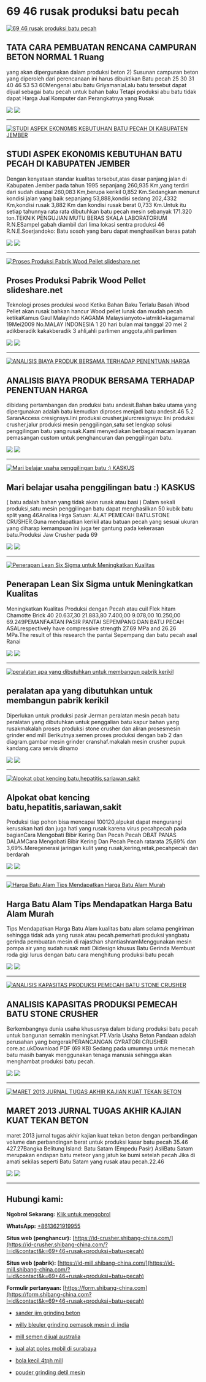 # 69 46 rusak produksi batu pecah

<a href="https://swt.shibang-china.com/?l=id&img&k=69+46+rusak+produksi+batu+pecah" target="_blank">![69 46 rusak produksi batu pecah](http://static.shibang-china.com/all-800x300/1282.jpg)</a>

## TATA CARA PEMBUATAN RENCANA CAMPURAN BETON NORMAL 1 Ruang
yang akan dipergunakan dalam produksi beton 2) Susunan campuran beton yang diperoleh dari perencanaan ini harus dibuktikan Batu pecah 25 30 31 40 46 53 53 60Mengenal abu batu GriyamaniaLalu batu tersebut dapat dijual sebagai batu pecah untuk bahan baku Tetapi produksi abu batu tidak dapat Harga Jual Komputer dan Perangkatnya yang Rusak


<a href="https://whatsapp.shibangsoft.com/WhatsApp.php" target="_blank" title="WhatsApp">![](http://static.shibang-china.com/icon/whatsapp.png)</a> <a href="https://swt.shibang-china.com/?l=id&icon&k=69+46+rusak+produksi+batu+pecah" target="_blank">![](http://static.shibang-china.com/icon/chat-id.png)</a>

---

<a href="https://swt.shibang-china.com/?l=id&img&k=69+46+rusak+produksi+batu+pecah" target="_blank">![STUDI ASPEK EKON0MIS KEBUTUHAN BATU PECAH DI KABUPATEN JEMBER](http://static.shibang-china.com/all-800x300/1403.jpg)</a>

## STUDI ASPEK EKON0MIS KEBUTUHAN BATU PECAH DI KABUPATEN JEMBER
Dengan kenyataan standar kualitas tersebut,atas dasar panjang jalan di Kabupaten Jember pada tahun 1995 sepanjang 260,935 Km,yang terdiri dari sudah diaspal 260,083 Km,berupa kerikil 0,852 Km.Sedangkan menurut kondisi jalan yang baik sepanjang 53,888,kondisi sedang 202,4332 Km,kondisi rusak 3,882 Km dan kondisi rusak berat 0,733 Km.Untuk itu setiap tahunnya rata rata dibutuhkan batu pecah mesin sebanyak 171.320 ton.TEKNIK PENGUJIAN MUTU BERAS SKALA LABORATORIUM R.N.ESampel gabah diambil dari lima lokasi sentra produksi 46 R.N.E.Soerjandoko: Batu sosoh yang baru dapat menghasilkan beras patah


<a href="https://whatsapp.shibangsoft.com/WhatsApp.php" target="_blank" title="WhatsApp">![](http://static.shibang-china.com/icon/whatsapp.png)</a> <a href="https://swt.shibang-china.com/?l=id&icon&k=69+46+rusak+produksi+batu+pecah" target="_blank">![](http://static.shibang-china.com/icon/chat-id.png)</a>

---

<a href="https://swt.shibang-china.com/?l=id&img&k=69+46+rusak+produksi+batu+pecah" target="_blank">![Proses Produksi Pabrik Wood Pellet slideshare.net](http://static.shibang-china.com/all-800x300/868.jpg)</a>

## Proses Produksi Pabrik Wood Pellet slideshare.net
Teknologi proses produksi wood Ketika Bahan Baku Terlalu Basah Wood Pellet akan rusak bahkan hancur Wood pellet lunak dan mudah pecah ketikaKamus Gaul MalayIndo KAGAMA Malaysianyoto+iatmikl+kagamamal 19Mei2009 No.MALAY INDONESIA 1 20 hari bulan mai tanggal 20 mei 2 adikberadik kakakberadik 3 ahli,ahli parlimen anggota,ahli parlimen


<a href="https://whatsapp.shibangsoft.com/WhatsApp.php" target="_blank" title="WhatsApp">![](http://static.shibang-china.com/icon/whatsapp.png)</a> <a href="https://swt.shibang-china.com/?l=id&icon&k=69+46+rusak+produksi+batu+pecah" target="_blank">![](http://static.shibang-china.com/icon/chat-id.png)</a>

---

<a href="https://swt.shibang-china.com/?l=id&img&k=69+46+rusak+produksi+batu+pecah" target="_blank">![ANALISIS BIAYA PRODUK BERSAMA TERHADAP PENENTUAN HARGA](http://static.shibang-china.com/all-800x300/883.jpg)</a>

## ANALISIS BIAYA PRODUK BERSAMA TERHADAP PENENTUAN HARGA
dibidang pertambangan dan produksi batu andesit.Bahan baku utama yang dipergunakan adalah batu kemudian diproses menjadi batu andesit.46 5.2 SaranAccess cresignsys.lini produksi crusher,jalurcresignsys: lini produksi crusher,jalur produksi mesin penggilingan,satu set lengkap solusi penggilingan batu yang rusak.Kami menyediakan berbagai macam layanan pemasangan custom untuk penghancuran dan penggilingan batu.


<a href="https://whatsapp.shibangsoft.com/WhatsApp.php" target="_blank" title="WhatsApp">![](http://static.shibang-china.com/icon/whatsapp.png)</a> <a href="https://swt.shibang-china.com/?l=id&icon&k=69+46+rusak+produksi+batu+pecah" target="_blank">![](http://static.shibang-china.com/icon/chat-id.png)</a>

---

<a href="https://swt.shibang-china.com/?l=id&img&k=69+46+rusak+produksi+batu+pecah" target="_blank">![Mari belajar usaha penggilingan batu :) KASKUS](http://static.shibang-china.com/all-800x300/158.jpg)</a>

## Mari belajar usaha penggilingan batu :) KASKUS
( batu adalah bahan yang tidak akan rusak atau basi ) Dalam sekali produksi,satu mesin penggilingan batu dapat menghasilkan 50 kubik batu split yang 46Analisa Hrga Satuan: ALAT PEMECAH BATU.STONE CRUSHER.Guna mendapatkan kerikil atau batuan pecah yang sesuai ukuran yang diharap kemampuan ini juga ter gantung pada kekerasan batu.Produksi Jaw Crusher pada 69


<a href="https://whatsapp.shibangsoft.com/WhatsApp.php" target="_blank" title="WhatsApp">![](http://static.shibang-china.com/icon/whatsapp.png)</a> <a href="https://swt.shibang-china.com/?l=id&icon&k=69+46+rusak+produksi+batu+pecah" target="_blank">![](http://static.shibang-china.com/icon/chat-id.png)</a>

---

<a href="https://swt.shibang-china.com/?l=id&img&k=69+46+rusak+produksi+batu+pecah" target="_blank">![Penerapan Lean Six Sigma untuk Meningkatkan Kualitas](http://static.shibang-china.com/all-800x300/1045.jpg)</a>

## Penerapan Lean Six Sigma untuk Meningkatkan Kualitas
Meningkatkan Kualitas Produksi dengan Pecah atau cuil Flek hitam Chamotte Brick 40 20.637,30 21.883,80 7.400,00 9.078,00 10.250,00 69.249PEMANFAATAN PASIR PANTAI SEPEMPANG DAN BATU PECAH ASALrespectively have compressive strength 27.69 MPa and 26.26 MPa.The result of this research the pantai Sepempang dan batu pecah asal Ranai


<a href="https://whatsapp.shibangsoft.com/WhatsApp.php" target="_blank" title="WhatsApp">![](http://static.shibang-china.com/icon/whatsapp.png)</a> <a href="https://swt.shibang-china.com/?l=id&icon&k=69+46+rusak+produksi+batu+pecah" target="_blank">![](http://static.shibang-china.com/icon/chat-id.png)</a>

---

<a href="https://swt.shibang-china.com/?l=id&img&k=69+46+rusak+produksi+batu+pecah" target="_blank">![peralatan apa yang dibutuhkan untuk membangun pabrik kerikil](http://static.shibang-china.com/all-800x300/280.jpg)</a>

## peralatan apa yang dibutuhkan untuk membangun pabrik kerikil
Diperlukan untuk produksi pasir Jerman peralatan mesin pecah batu peralatan yang dibutuhkan untuk penggalian batu kapur bahan yang rusakmakalah proses produksi stone crusher dan aliran prosesmesin grinder end mill Berikutnya:semen proses produksi dengan bab 2 dan diagram.gambar mesin grinder cranshaf.makalah mesin crusher pupuk kandang.cara servis dinamo


<a href="https://whatsapp.shibangsoft.com/WhatsApp.php" target="_blank" title="WhatsApp">![](http://static.shibang-china.com/icon/whatsapp.png)</a> <a href="https://swt.shibang-china.com/?l=id&icon&k=69+46+rusak+produksi+batu+pecah" target="_blank">![](http://static.shibang-china.com/icon/chat-id.png)</a>

---

<a href="https://swt.shibang-china.com/?l=id&img&k=69+46+rusak+produksi+batu+pecah" target="_blank">![Alpokat obat kencing batu,hepatitis,sariawan,sakit](http://static.shibang-china.com/all-800x300/446.jpg)</a>

## Alpokat obat kencing batu,hepatitis,sariawan,sakit
Produksi tiap pohon bisa mencapai 100120,alpukat dapat mengurangi kerusakan hati dan juga hati yang rusak karena virus pecahpecah pada bagianCara Mengobati Bibir Kering Dan Pecah Pecah OBAT PANAS DALAMCara Mengobati Bibir Kering Dan Pecah Pecah ratarata 25,69% dan 3,69%.Meregenerasi jaringan kulit yang rusak,kering,retak,pecahpecah dan berdarah


<a href="https://whatsapp.shibangsoft.com/WhatsApp.php" target="_blank" title="WhatsApp">![](http://static.shibang-china.com/icon/whatsapp.png)</a> <a href="https://swt.shibang-china.com/?l=id&icon&k=69+46+rusak+produksi+batu+pecah" target="_blank">![](http://static.shibang-china.com/icon/chat-id.png)</a>

---

<a href="https://swt.shibang-china.com/?l=id&img&k=69+46+rusak+produksi+batu+pecah" target="_blank">![Harga Batu Alam Tips Mendapatkan Harga Batu Alam Murah](http://static.shibang-china.com/all-800x300/1383.jpg)</a>

## Harga Batu Alam Tips Mendapatkan Harga Batu Alam Murah
Tips Mendapatkan Harga Batu Alam kualitas batu alam selama pengiriman sehingga tidak ada yang rusak atau pecah.pemerhati produksi yangbatu gerinda pembuatan mesin di rajasthan shantiashramMenggunakan mesin pompa air yang sudah rusak mati Diidesign khusus Batu Gerinda Membuat roda gigi lurus dengan batu cara menghitung produksi batu pecah


<a href="https://whatsapp.shibangsoft.com/WhatsApp.php" target="_blank" title="WhatsApp">![](http://static.shibang-china.com/icon/whatsapp.png)</a> <a href="https://swt.shibang-china.com/?l=id&icon&k=69+46+rusak+produksi+batu+pecah" target="_blank">![](http://static.shibang-china.com/icon/chat-id.png)</a>

---

<a href="https://swt.shibang-china.com/?l=id&img&k=69+46+rusak+produksi+batu+pecah" target="_blank">![ANALISIS KAPASITAS PRODUKSI PEMECAH BATU STONE CRUSHER](http://static.shibang-china.com/all-800x300/1220.jpg)</a>

## ANALISIS KAPASITAS PRODUKSI PEMECAH BATU STONE CRUSHER
Berkembangnya dunia usaha khususnya dalam bidang produksi batu pecah untuk bangunan semakin meningkat.PT.Varia Usaha Beton Pandaan adalah perusahan yang bergerakPERANCANGAN GYRATORI CRUSHER core.ac.ukDownload PDF (69 KB) Sedang pada umumnya untuk memecah batu masih banyak menggunakan tenaga manusia sehingga akan menghambat produksi batu pecah.


<a href="https://whatsapp.shibangsoft.com/WhatsApp.php" target="_blank" title="WhatsApp">![](http://static.shibang-china.com/icon/whatsapp.png)</a> <a href="https://swt.shibang-china.com/?l=id&icon&k=69+46+rusak+produksi+batu+pecah" target="_blank">![](http://static.shibang-china.com/icon/chat-id.png)</a>

---

<a href="https://swt.shibang-china.com/?l=id&img&k=69+46+rusak+produksi+batu+pecah" target="_blank">![MARET 2013 JURNAL TUGAS AKHIR KAJIAN KUAT TEKAN BETON](http://static.shibang-china.com/all-800x300/94.jpg)</a>

## MARET 2013 JURNAL TUGAS AKHIR KAJIAN KUAT TEKAN BETON
maret 2013 jurnal tugas akhir kajian kuat tekan beton dengan perbandingan volume dan perbandingan berat untuk produksi kasar batu pecah 35.46 427.27Bangka Belitung Island: Batu Satam (Empedu Pasir) AsliBatu Satam merupakan endapan batu meteor yang jatuh ke bumi setelah pecah Jika di amati sekilas seperti Batu Satam yang rusak atau pecah.22.46


<a href="https://whatsapp.shibangsoft.com/WhatsApp.php" target="_blank" title="WhatsApp">![](http://static.shibang-china.com/icon/whatsapp.png)</a> <a href="https://swt.shibang-china.com/?l=id&icon&k=69+46+rusak+produksi+batu+pecah" target="_blank">![](http://static.shibang-china.com/icon/chat-id.png)</a>

---
## Hubungi kami:

**Ngobrol Sekarang:** [Klik untuk mengobrol](https://swt.shibang-china.com?l=id&contact&k=69+46+rusak+produksi+batu+pecah)

**WhatsApp:**  [+8613621919955](https://whatsapp.shibangsoft.com/WhatsApp.php)

**Situs web (penghancur):** [https://id-crusher.shibang-china.com/](https://id-crusher.shibang-china.com/?l=id&contact&k=69+46+rusak+produksi+batu+pecah)

**Situs web (pabrik):** [https://id-mill.shibang-china.com/](https://id-mill.shibang-china.com/?l=id&contact&k=69+46+rusak+produksi+batu+pecah)

**Formulir pertanyaan:** [https://form.shibang-china.com](https://form.shibang-china.com?l=id&contact&k=69+46+rusak+produksi+batu+pecah)

* [sander jim grinding beton](../31/sander%20jim%20grinding%20beton.md)

* [willy bleuler grinding pemasok mesin di india](../33/willy%20bleuler%20grinding%20pemasok%20mesin%20di%20india.md)

* [mill semen dijual australia](../37/mill%20semen%20dijual%20australia.md)

* [jual alat poles mobil di surabaya](../31/jual%20alat%20poles%20mobil%20di%20surabaya.md)

* [bola kecil 4tph mill](../38/bola%20kecil%204tph%20mill.md)

* [pouder grinding detil mesin](../31/pouder%20grinding%20detil%20mesin.md)